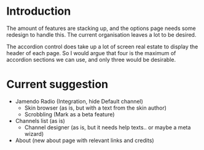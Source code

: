 # Introduction #

The amount of features are stacking up, and the options page needs some redesign to handle this. The current organisation leaves a lot to be desired.

The accordion control does take up a lot of screen real estate to display the header of each page. So I would argue that four is the maximum of accordion sections we can use, and only three would be desirable.


# Current suggestion #

  * Jamendo Radio (Integration, hide Default channel)
    * Skin browser (as is, but with a text from the skin author)
    * Scrobbling (Mark as a beta feature)
  * Channels list (as is)
    * Channel designer (as is, but it needs help texts.. or maybe a meta wizard)
  * About (new about page with relevant links and credits)
